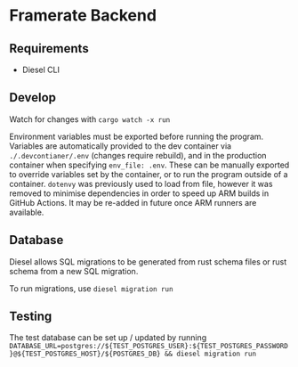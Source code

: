 # Framerate Backend

## Requirements

-   Diesel CLI

## Develop

Watch for changes with `cargo watch -x run`

Environment variables must be exported before running the program. Variables are automatically provided to the dev container via `./.devcontianer/.env` (changes require rebuild), and in the production container when specifying `env_file: .env`. These can be manually exported to override variables set by the container, or to run the program outside of a container. `dotenvy` was previously used to load from file, however it was removed to minimise dependencies in order to speed up ARM builds in GitHub Actions. It may be re-added in future once ARM runners are available.

## Database

Diesel allows SQL migrations to be generated from rust schema files or rust schema from a new SQL migration.

To run migrations, use `diesel migration run`

## Testing

The test database can be set up / updated by running `DATABASE_URL=postgres://${TEST_POSTGRES_USER}:${TEST_POSTGRES_PASSWORD}@${TEST_POSTGRES_HOST}/${POSTGRES_DB} && diesel migration run`
